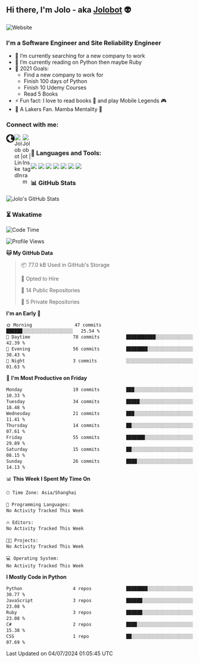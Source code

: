 ## Hi there, I'm Jolo - aka [Jolobot](https://www.jolobot.com) :alien:

![Website](https://img.shields.io/website?down_color=red&down_message=down&style=for-the-badge&up_color=green&up_message=up&url=https%3A%2F%2Fwww.jolobot.com%2F)

### I'm a Software Engineer and Site Reliability Engineer

- 🔭 I’m currently searching for a new company to work
- 🌱 I’m currently reading on Python then maybe Ruby
- 🥅 2021 Goals:
    - Find a new company to work for
    - Finish 100 days of Python
    - Finish 10 Udemy Courses
    - Read 5 Books
- ⚡ Fun fact: I love to read books :book: and play Mobile Legends :video_game:
- :basketball: A Lakers Fan. Mamba Mentality :snake:

### Connect with me:

[<img align="left" alt="jolobot.com" width="22px" src="https://raw.githubusercontent.com/iconic/open-iconic/master/svg/globe.svg" />](https://www.jolobot.com)
[<img align="left" alt="Jolobot | LinkedIn" width="22px" src="https://cdn.jsdelivr.net/npm/simple-icons@v3/icons/linkedin.svg" />](http://linkedin.com/in/jolovillanueva)
[<img align="left" alt="Jolobot | Instagram" width="22px" src="https://cdn.jsdelivr.net/npm/simple-icons@v3/icons/instagram.svg" />](https://www.instagram.com/jolovillanueva47)

<br />

### :wrench: Languages and Tools:

![](https://img.shields.io/badge/OS-Ubuntu-informational?style=flat&logo=ubuntu&logoColor=white&color=2bbc8a)
![](https://img.shields.io/badge/Editor-VS_Code-informational?style=flat&logo=visual-studio-code&logoColor=white&color=2bbc8a)
![](https://img.shields.io/badge/Code-Python-informational?style=flat&logo=python&logoColor=white&color=2bbc8a)
![](https://img.shields.io/badge/Shell-Bash-informational?style=flat&logo=gnu-bash&logoColor=white&color=2bbc8a)
![](https://img.shields.io/badge/Tools-Docker-informational?style=flat&logo=docker&logoColor=blue&color=2bbc8a)
![](https://img.shields.io/badge/Tools-Kubernetes-informational?style=flat&logo=kubernetes&logoColor=white&color=2bbc8a)
![](https://img.shields.io/badge/Cloud-AWS-informational?style=flat&logo=amazon-aws&logoColor=orange&color=2bbc8a)

### :bar_chart: GitHub Stats

<img align="center" src="https://github-readme-stats.vercel.app/api?username=jolovillanueva47&show_icons=true&theme=synthwave" alt="Jolo's GitHub Stats" />

### :hourglass_flowing_sand: Wakatime

<!--START_SECTION:waka-->
![Code Time](http://img.shields.io/badge/Code%20Time-373%20hrs%2018%20mins-blue)

![Profile Views](http://img.shields.io/badge/Profile%20Views-0-blue)

**🐱 My GitHub Data** 

> 📦 77.0 kB Used in GitHub's Storage 
 > 
> 💼 Opted to Hire
 > 
> 📜 14 Public Repositories 
 > 
> 🔑 5 Private Repositories 
 > 
**I'm an Early 🐤** 

```text
🌞 Morning                47 commits          ██████░░░░░░░░░░░░░░░░░░░   25.54 % 
🌆 Daytime                78 commits          ███████████░░░░░░░░░░░░░░   42.39 % 
🌃 Evening                56 commits          ████████░░░░░░░░░░░░░░░░░   30.43 % 
🌙 Night                  3 commits           ░░░░░░░░░░░░░░░░░░░░░░░░░   01.63 % 
```
📅 **I'm Most Productive on Friday** 

```text
Monday                   19 commits          ███░░░░░░░░░░░░░░░░░░░░░░   10.33 % 
Tuesday                  34 commits          █████░░░░░░░░░░░░░░░░░░░░   18.48 % 
Wednesday                21 commits          ███░░░░░░░░░░░░░░░░░░░░░░   11.41 % 
Thursday                 14 commits          ██░░░░░░░░░░░░░░░░░░░░░░░   07.61 % 
Friday                   55 commits          ███████░░░░░░░░░░░░░░░░░░   29.89 % 
Saturday                 15 commits          ██░░░░░░░░░░░░░░░░░░░░░░░   08.15 % 
Sunday                   26 commits          ████░░░░░░░░░░░░░░░░░░░░░   14.13 % 
```


📊 **This Week I Spent My Time On** 

```text
🕑︎ Time Zone: Asia/Shanghai

💬 Programming Languages: 
No Activity Tracked This Week

🔥 Editors: 
No Activity Tracked This Week

🐱‍💻 Projects: 
No Activity Tracked This Week

💻 Operating System: 
No Activity Tracked This Week
```

**I Mostly Code in Python** 

```text
Python                   4 repos             ████████░░░░░░░░░░░░░░░░░   30.77 % 
JavaScript               3 repos             ██████░░░░░░░░░░░░░░░░░░░   23.08 % 
Ruby                     3 repos             ██████░░░░░░░░░░░░░░░░░░░   23.08 % 
C#                       2 repos             ████░░░░░░░░░░░░░░░░░░░░░   15.38 % 
CSS                      1 repo              ██░░░░░░░░░░░░░░░░░░░░░░░   07.69 % 
```




 Last Updated on 04/07/2024 01:05:45 UTC
<!--END_SECTION:waka-->

